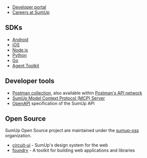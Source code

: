 
- [Developer portal](https://developer.sumup.com/)
- [Careers at SumUp](https://www.sumup.com/careers/)

## SDKs

- [Android](https://github.com/sumup/sumup-android-sdk)
- [iOS](https://github.com/sumup/sumup-ios-sdk)
- [Node.js](https://github.com/sumup/sumup-ts)
- [Python](https://github.com/sumup/sumup-py)
- [Go](https://github.com/sumup/sumup-go)
- [Agent Toolkit](https://github.com/sumup/sumup-agent-toolkit)

## Developer tools

- [Postman collection](https://github.com/sumup/sumup-postman), also available within [Postman's API network](https://www.postman.com/sumupengineering/sumup-developers)
- [SumUp Model Context Protocol (MCP) Server](https://github.com/sumup/sumup-agent-toolkit/tree/main/mcp)
- [OpenAPI](https://github.com/sumup/sumup-openapi) specification of the SumUp API

## Open Source

SumUp Open Source project are maintained under the [sumup-oss](https://github.com/sumup-oss/) organization.

- [circuit-ui](https://github.com/sumup-oss/circuit-ui) - SumUp's design system for the web
- [foundry](https://github.com/sumup-oss/foundry) - A toolkit for building web applications and libraries
